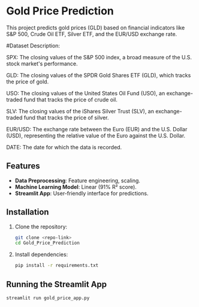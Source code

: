 # Gold Price Prediction

This project predicts gold prices (GLD) based on financial indicators like S&P 500, Crude Oil ETF, Silver ETF, and the EUR/USD exchange rate.

#Dataset Description:

SPX: The closing values of the S&P 500 index, a broad measure of the U.S. stock market's performance.

GLD: The closing values of the SPDR Gold Shares ETF (GLD), which tracks the price of gold.

USO: The closing values of the United States Oil Fund (USO), an exchange-traded fund that tracks the price of crude oil.

SLV: The closing values of the iShares Silver Trust (SLV), an exchange-traded fund that tracks the price of silver.

EUR/USD: The exchange rate between the Euro (EUR) and the U.S. Dollar (USD), representing the relative value of the Euro against the U.S. Dollar.

DATE: The date for which the data is recorded.

## Features

- **Data Preprocessing**: Feature engineering, scaling.
- **Machine Learning Model**: Linear (91% R² score).
- **Streamlit App**: User-friendly interface for predictions.

## Installation

1. Clone the repository:
   ```bash
   git clone <repo-link>
   cd Gold_Price_Prediction
   ```
2. Install dependencies:
   ```bash
   pip install -r requirements.txt
   ```

## Running the Streamlit App

```bash
streamlit run gold_price_app.py
```

##

